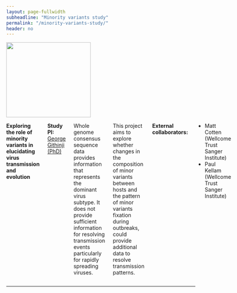 ```yaml
---
layout: page-fullwidth
subheadline: "Minority variants study"
permalink: "/minority-variants-study/"
header: no
---
```


<div class="row">
<div class="large-4 columns">
<img src="{{ site.url }}/images/minority-variants.png" alt="" height="200" width="225">
</div>

<div class="large-8 columns">
<p><strong>Exploring the role of minority variants in elucidating virus transmission and evolution</strong>
<p><strong> Study PI: </strong><a href="{{ site.url }}/george-githinji"> George Githinji (PhD)</a></p>
<p class="text-justify">
Whole genome consensus sequence data provides information that represents the dominant virus subtype. It does not provide sufficient information for resolving transmission events particularly for rapidly spreading viruses.
</p>

<p class="text-justify">
This project aims to explore whether changes in the composition of minor variants between hosts and the pattern of minor variants fixation during outbreaks, could provide additional data to resolve transmission patterns. 
</p>

<p><strong>External collaborators:</strong>
</p>
<ul>
 <li>Matt Cotten (Wellcome Trust Sanger Institute) </li>
 <li>Paul Kellam (Wellcome Trust Sanger Institute) </li>
<ul/>

</div>
</div><!-- /.row -->

<hr>
